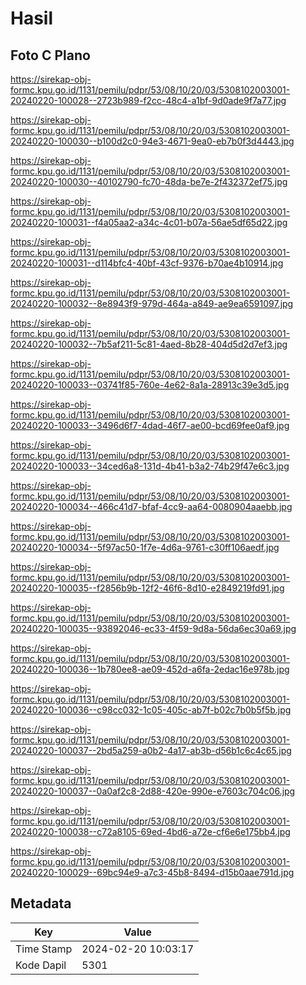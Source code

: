 # Hasil

## Foto C Plano

https://sirekap-obj-formc.kpu.go.id/1131/pemilu/pdpr/53/08/10/20/03/5308102003001-20240220-100028--2723b989-f2cc-48c4-a1bf-9d0ade9f7a77.jpg

https://sirekap-obj-formc.kpu.go.id/1131/pemilu/pdpr/53/08/10/20/03/5308102003001-20240220-100030--b100d2c0-94e3-4671-9ea0-eb7b0f3d4443.jpg

https://sirekap-obj-formc.kpu.go.id/1131/pemilu/pdpr/53/08/10/20/03/5308102003001-20240220-100030--40102790-fc70-48da-be7e-2f432372ef75.jpg

https://sirekap-obj-formc.kpu.go.id/1131/pemilu/pdpr/53/08/10/20/03/5308102003001-20240220-100031--f4a05aa2-a34c-4c01-b07a-56ae5df65d22.jpg

https://sirekap-obj-formc.kpu.go.id/1131/pemilu/pdpr/53/08/10/20/03/5308102003001-20240220-100031--d114bfc4-40bf-43cf-9376-b70ae4b10914.jpg

https://sirekap-obj-formc.kpu.go.id/1131/pemilu/pdpr/53/08/10/20/03/5308102003001-20240220-100032--8e8943f9-979d-464a-a849-ae9ea6591097.jpg

https://sirekap-obj-formc.kpu.go.id/1131/pemilu/pdpr/53/08/10/20/03/5308102003001-20240220-100032--7b5af211-5c81-4aed-8b28-404d5d2d7ef3.jpg

https://sirekap-obj-formc.kpu.go.id/1131/pemilu/pdpr/53/08/10/20/03/5308102003001-20240220-100033--03741f85-760e-4e62-8a1a-28913c39e3d5.jpg

https://sirekap-obj-formc.kpu.go.id/1131/pemilu/pdpr/53/08/10/20/03/5308102003001-20240220-100033--3496d6f7-4dad-46f7-ae00-bcd69fee0af9.jpg

https://sirekap-obj-formc.kpu.go.id/1131/pemilu/pdpr/53/08/10/20/03/5308102003001-20240220-100033--34ced6a8-131d-4b41-b3a2-74b29f47e6c3.jpg

https://sirekap-obj-formc.kpu.go.id/1131/pemilu/pdpr/53/08/10/20/03/5308102003001-20240220-100034--466c41d7-bfaf-4cc9-aa64-0080904aaebb.jpg

https://sirekap-obj-formc.kpu.go.id/1131/pemilu/pdpr/53/08/10/20/03/5308102003001-20240220-100034--5f97ac50-1f7e-4d6a-9761-c30ff106aedf.jpg

https://sirekap-obj-formc.kpu.go.id/1131/pemilu/pdpr/53/08/10/20/03/5308102003001-20240220-100035--f2856b9b-12f2-46f6-8d10-e2849219fd91.jpg

https://sirekap-obj-formc.kpu.go.id/1131/pemilu/pdpr/53/08/10/20/03/5308102003001-20240220-100035--93892046-ec33-4f59-9d8a-56da6ec30a69.jpg

https://sirekap-obj-formc.kpu.go.id/1131/pemilu/pdpr/53/08/10/20/03/5308102003001-20240220-100036--1b780ee8-ae09-452d-a6fa-2edac16e978b.jpg

https://sirekap-obj-formc.kpu.go.id/1131/pemilu/pdpr/53/08/10/20/03/5308102003001-20240220-100036--c98cc032-1c05-405c-ab7f-b02c7b0b5f5b.jpg

https://sirekap-obj-formc.kpu.go.id/1131/pemilu/pdpr/53/08/10/20/03/5308102003001-20240220-100037--2bd5a259-a0b2-4a17-ab3b-d56b1c6c4c65.jpg

https://sirekap-obj-formc.kpu.go.id/1131/pemilu/pdpr/53/08/10/20/03/5308102003001-20240220-100037--0a0af2c8-2d88-420e-990e-e7603c704c06.jpg

https://sirekap-obj-formc.kpu.go.id/1131/pemilu/pdpr/53/08/10/20/03/5308102003001-20240220-100038--c72a8105-69ed-4bd6-a72e-cf6e6e175bb4.jpg

https://sirekap-obj-formc.kpu.go.id/1131/pemilu/pdpr/53/08/10/20/03/5308102003001-20240220-100029--69bc94e9-a7c3-45b8-8494-d15b0aae791d.jpg


## Metadata

| Key        | Value               |
| ---------- | ------------------- |
| Time Stamp | 2024-02-20 10:03:17 |
| Kode Dapil | 5301                |



